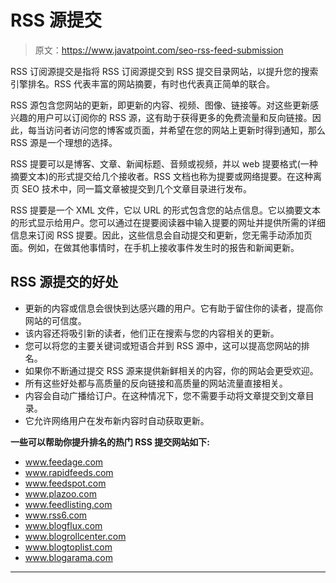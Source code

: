 # RSS 源提交

> 原文：<https://www.javatpoint.com/seo-rss-feed-submission>

RSS 订阅源提交是指将 RSS 订阅源提交到 RSS 提交目录网站，以提升您的搜索引擎排名。RSS 代表丰富的网站摘要，有时也代表真正简单的联合。

RSS 源包含您网站的更新，即更新的内容、视频、图像、链接等。对这些更新感兴趣的用户可以订阅你的 RSS 源，这有助于获得更多的免费流量和反向链接。因此，每当访问者访问您的博客或页面，并希望在您的网站上更新时得到通知，那么 RSS 源是一个理想的选择。

RSS 提要可以是博客、文章、新闻标题、音频或视频，并以 web 提要格式(一种摘要文本)的形式提交给几个接收者。RSS 文档也称为提要或网络提要。在这种离页 SEO 技术中，同一篇文章被提交到几个文章目录进行发布。

RSS 提要是一个 XML 文件，它以 URL 的形式包含您的站点信息。它以摘要文本的形式显示给用户。您可以通过在提要阅读器中输入提要的网址并提供所需的详细信息来订阅 RSS 提要。因此，这些信息会自动提交和更新，您无需手动添加页面。例如，在做其他事情时，在手机上接收事件发生时的报告和新闻更新。

## RSS 源提交的好处

*   更新的内容或信息会很快到达感兴趣的用户。它有助于留住你的读者，提高你网站的可信度。
*   该内容还将吸引新的读者，他们正在搜索与您的内容相关的更新。
*   您可以将您的主要关键词或短语合并到 RSS 源中，这可以提高您网站的排名。
*   如果你不断通过提交 RSS 源来提供新鲜相关的内容，你的网站会更受欢迎。
*   所有这些好处都与高质量的反向链接和高质量的网站流量直接相关。
*   内容会自动广播给订户。在这种情况下，您不需要手动将文章提交到文章目录。
*   它允许网络用户在发布新内容时自动获取更新。

**一些可以帮助你提升排名的热门 RSS 提交网站如下:**

*   www.feedage.com
*   www.rapidfeeds.com
*   www.feedspot.com
*   www.plazoo.com
*   www.feedlisting.com
*   www.rss6.com
*   www.blogflux.com
*   www.blogrollcenter.com
*   www.blogtoplist.com
*   www.blogarama.com

* * *